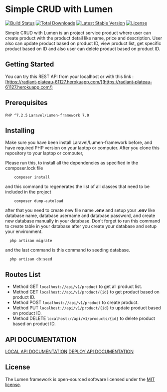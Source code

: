 # Simple CRUD with Lumen

[![Build Status](https://travis-ci.org/laravel/lumen-framework.svg)](https://travis-ci.org/laravel/lumen-framework)
[![Total Downloads](https://poser.pugx.org/laravel/lumen-framework/d/total.svg)](https://packagist.org/packages/laravel/lumen-framework)
[![Latest Stable Version](https://poser.pugx.org/laravel/lumen-framework/v/stable.svg)](https://packagist.org/packages/laravel/lumen-framework)
[![License](https://poser.pugx.org/laravel/lumen-framework/license.svg)](https://packagist.org/packages/laravel/lumen-framework)

Simple CRUD with Lumen is an project service product where user can create product with the product detail like name, price and description. User also can update product based on product ID, view product list, get specific product based on ID and also user can delete product based on product ID.

## Getting Started

You can try this REST API from your localhost or with this link : [https://radiant-plateau-61127.herokuapp.com/](https://radiant-plateau-61127.herokuapp.com/)


## Prerequisites

```PHP ^7.2.5```
```Laravel/Lumen-framework 7.0```


## Installing

Make sure you have been install Laravel/Lumen-framework before, and have required PHP version on your laptop or computer. 
After you clone this repository to your laptop or computer, 

Please run this, to install all the dependencies as specified in the composer.lock file

        composer install
    
and this command to regenerates the list of all classes that need to be included in the project

        composer dump-autoload

after that you need to create new file name **.env** and setup your **.env** like database name, database username and database password, 
and create new database manually in your database. Don't forget to run this command to create table in your database after you create your database and setup your environment.

      php artisan migrate

and the last command is this command to seeding database.

      php artisan db:seed

## Routes List

* Method GET    ```localhost://api/v1/product```       to get all product list.
* Method GET    ```localhost://api/v1/product/{id}```  to get product based on product ID.
* Method POST   ```localhost://api/v1/product```       to create product.
* Method PUT    ```localhost://api/v1/product/{id}```  to update product based on product ID.
* Method DELETE ```localhost://api/v1/products/{id}``` to delete product based on product ID.


## API DOCUMENTATION

[LOCAL API DOCUMENTATION](https://documenter.getpostman.com/view/11108135/TVRj4nbN)
[DEPLOY API DOCUMENTATION](https://documenter.getpostman.com/view/11108135/TVRj4nkA)

## License

The Lumen framework is open-sourced software licensed under the [MIT license](https://opensource.org/licenses/MIT).
